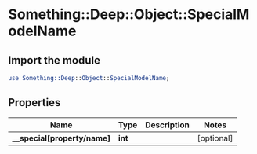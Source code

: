 # Something::Deep::Object::SpecialModelName

## Import the module
```perl
use Something::Deep::Object::SpecialModelName;
```

## Properties
Name | Type | Description | Notes
------------ | ------------- | ------------- | -------------
**__special[property/name]** | **int** |  | [optional] 


